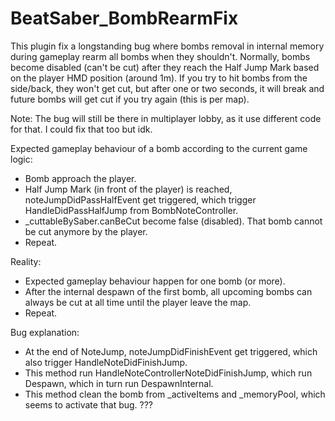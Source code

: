 # BeatSaber_BombRearmFix

This plugin fix a longstanding bug where bombs removal in internal memory during gameplay rearm all bombs when they shouldn't.
Normally, bombs become disabled (can't be cut) after they reach the Half Jump Mark based on the player HMD position (around 1m).
If you try to hit bombs from the side/back, they won't get cut, but after one or two seconds, it will break and future bombs will get cut if you try again (this is per map).  

Note: The bug will still be there in multiplayer lobby, as it use different code for that. I could fix that too but idk.

Expected gameplay behaviour of a bomb according to the current game logic:
- Bomb approach the player.
- Half Jump Mark (in front of the player) is reached, noteJumpDidPassHalfEvent get triggered, which trigger HandleDidPassHalfJump from BombNoteController.
- _cuttableBySaber.canBeCut become false (disabled). That bomb cannot be cut anymore by the player.
- Repeat.
  
Reality:
- Expected gameplay behaviour happen for one bomb (or more).
- After the internal despawn of the first bomb, all upcoming bombs can always be cut at all time until the player leave the map.
- Repeat.

Bug explanation:
- At the end of NoteJump, noteJumpDidFinishEvent get triggered, which also trigger HandleNoteDidFinishJump.
- This method run HandleNoteControllerNoteDidFinishJump, which run Despawn, which in turn run DespawnInternal.
- This method clean the bomb from _activeItems and _memoryPool, which seems to activate that bug. ???
